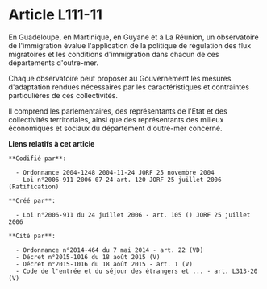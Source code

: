 # Article L111-11

En Guadeloupe, en Martinique, en Guyane et à La Réunion, un observatoire de l'immigration évalue l'application de la
politique de régulation des flux migratoires et les conditions d'immigration dans chacun de ces départements d'outre-mer.

Chaque observatoire peut proposer au Gouvernement les mesures d'adaptation rendues nécessaires par les caractéristiques et
contraintes particulières de ces collectivités.

Il comprend les parlementaires, des représentants de l'Etat et des collectivités territoriales, ainsi que des représentants
des milieux économiques et sociaux du département d'outre-mer concerné.

**Liens relatifs à cet article**

	**Codifié par**:

	  - Ordonnance 2004-1248 2004-11-24 JORF 25 novembre 2004
	  - Loi n°2006-911 2006-07-24 art. 120 JORF 25 juillet 2006 (Ratification)

	**Créé par**:

	  - Loi n°2006-911 du 24 juillet 2006 - art. 105 () JORF 25 juillet 2006

	**Cité par**:

	  - Ordonnance n°2014-464 du 7 mai 2014 - art. 22 (VD)
	  - Décret n°2015-1016 du 18 août 2015 (V)
	  - Décret n°2015-1016 du 18 août 2015 - art. 1 (V)
	  - Code de l'entrée et du séjour des étrangers et ... - art. L313-20 (V)
